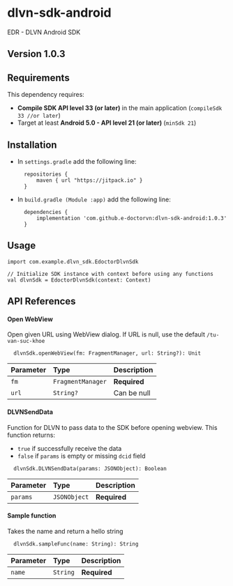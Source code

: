 # dlvn-sdk-android

EDR - DLVN Android SDK 

## Version 1.0.3

## Requirements

This dependency requires:

* **Compile SDK API level 33 (or later)** in the main application (```compileSdk 33 //or later```)
* Target at least **Android 5.0 - API level 21 (or later)** (```minSdk 21```)

## Installation

- In ```settings.gradle``` add the following line: 

  ```
    repositories {
        maven { url "https://jitpack.io" }
    }
  ```

- In ```build.gradle (Module :app)``` add the following line: 

  ```
    dependencies {
        implementation 'com.github.e-doctorvn:dlvn-sdk-android:1.0.3'
    }
  ```
    
## Usage
```
import com.example.dlvn_sdk.EdoctorDlvnSdk

// Initialize SDK instance with context before using any functions
val dlvnSdk = EdoctorDlvnSdk(context: Context)
```

## API References

#### Open WebView

Open given URL using WebView dialog. If URL is null, use the default ```/tu-van-suc-khoe```

```
  dlvnSdk.openWebView(fm: FragmentManager, url: String?): Unit
```

| Parameter | Type     | Description                |
| :-------- | :------- | :------------------------- |
| `fm` | `FragmentManager` | **Required** |
| `url` | `String?` | Can be null |

#### DLVNSendData

Function for DLVN to pass data to the SDK before opening webview.
This function returns:
* `true` if successfully receive the data
* `false` if `params` is empty or missing `dcid` field

```
  dlvnSdk.DLVNSendData(params: JSONObject): Boolean
```

| Parameter | Type     | Description                |
| :-------- | :------- | :------------------------- |
| `params` | `JSONObject` | **Required** |

#### Sample function

Takes the name and return a hello string

```
  dlvnSdk.sampleFunc(name: String): String
```

| Parameter | Type     | Description                       |
| :-------- | :------- | :-------------------------------- |
| `name`      | `String` | **Required**|
